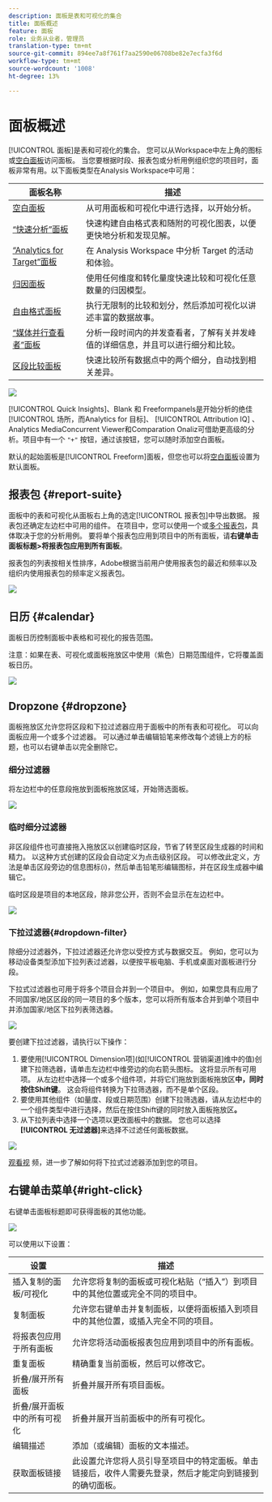 ```yaml
---
description: 面板是表和可视化的集合
title: 面板概述
feature: 面板
role: 业务从业者，管理员
translation-type: tm+mt
source-git-commit: 894ee7a8f761f7aa2590e06708be82e7ecfa3f6d
workflow-type: tm+mt
source-wordcount: '1008'
ht-degree: 13%

---
```



# 面板概述

[!UICONTROL 面板]是表和可视化的集合。 您可以从Workspace中左上角的图标或[空白面板](blank-panel.md)访问面板。 当您要根据时段、报表包或分析用例组织您的项目时，面板非常有用。以下面板类型在Analysis Workspace中可用：

| 面板名称 | 描述 |
| --- | --- |
| [空白面板](blank-panel.md) | 从可用面板和可视化中进行选择，以开始分析。 |
| [“快速分析”面板](quickinsight.md) | 快速构建自由格式表和随附的可视化图表，以便更快地分析和发现见解。 |
| [“Analytics for Target”面板](a4t-panel.md) | 在 Analysis Workspace 中分析 Target 的活动和体验。 |
| [归因面板](attribution.md) | 使用任何维度和转化量度快速比较和可视化任意数量的归因模型。 |
| [自由格式面板](freeform-panel.md) | 执行无限制的比较和划分，然后添加可视化以讲述丰富的数据故事。 |
| [“媒体并行查看者”面板](media-concurrent-viewers.md) | 分析一段时间内的并发查看者，了解有关并发峰值的详细信息，并且可以进行细分和比较。 |
| [区段比较面板](c-segment-comparison/segment-comparison.md) | 快速比较所有数据点中的两个细分，自动找到相关差异。 |

![](assets/panel-overview.png)

[!UICONTROL Quick Insights]、Blank  和  Freeformpanels是开始分析的绝佳 [!UICONTROL 场所，而Analytics for 目标]、 [!UICONTROL Attribution IQ]    、Analytics MediaConcurrent  Viewer和Comparation Onaliz可借助更高级的分析。项目中有一个 `"+"` 按钮，通过该按钮，您可以随时添加空白面板。

默认的起始面板是[!UICONTROL Freeform]面板，但您也可以将[空白面板](/help/analyze/analysis-workspace/c-panels/blank-panel.md)设置为默认面板。

## 报表包 {#report-suite}

面板中的表和可视化从面板右上角的选定[!UICONTROL 报表包]中导出数据。 报表包还确定左边栏中可用的组件。 在项目中，您可以使用一个或[多个报表包](https://docs.adobe.com/content/help/zh-Hans/analytics/analyze/analysis-workspace/build-workspace-project/multiple-report-suites.html)，具体取决于您的分析用例。 要将单个报表包应用到项目中的所有面板，请&#x200B;**右键单击面板标题>将报表包应用到所有面板**。

报表包的列表按相关性排序，Adobe根据当前用户使用报表包的最近和频率以及组织内使用报表包的频率定义报表包。

![](assets/panel-report-suite.png)

## 日历 {#calendar}

面板日历控制面板中表格和可视化的报告范围。

注意：如果在表、可视化或面板拖放区中使用（紫色）日期范围组件，它将覆盖面板日历。

![](assets/panel-calendar.png)

## Dropzone {#dropzone}

面板拖放区允许您将区段和下拉过滤器应用于面板中的所有表和可视化。 可以向面板应用一个或多个过滤器。 可以通过单击编辑铅笔来修改每个滤镜上方的标题，也可以右键单击以完全删除它。

### 细分过滤器

将左边栏中的任意段拖放到面板拖放区域，开始筛选面板。

![](assets/segment-filter.png)

### 临时细分过滤器

非区段组件也可直接拖入拖放区以创建临时区段，节省了转至区段生成器的时间和精力。 以这种方式创建的区段会自动定义为点击级别区段。 可以修改此定义，方法是单击区段旁边的信息图标(i)，然后单击铅笔形编辑图标，并在区段生成器中编辑它。

临时区段是项目的本地区段，除非您公开，否则不会显示在左边栏中。

![](assets/adhoc-segment-filter.png)

### 下拉过滤器{#dropdown-filter}

除细分过滤器外，下拉过滤器还允许您以受控方式与数据交互。 例如，您可以为移动设备类型添加下拉列表过滤器，以便按平板电脑、手机或桌面对面板进行分段。

下拉式过滤器也可用于将多个项目合并到一个项目中。 例如，如果您具有应用了不同国家/地区区段的同一项目的多个版本，您可以将所有版本合并到单个项目中并添加国家/地区下拉列表筛选器。

![](assets/dropdown-filter-intro.png)

要创建下拉过滤器，请执行以下操作：

1. 要使用[!UICONTROL Dimension项](如[!UICONTROL 营销渠道]维中的值)创建下拉筛选器，请单击左边栏中维旁边的向右箭头图标。 这将显示所有可用项。 从左边栏中选择一个或多个组件项，并将它们拖放到面板拖放区&#x200B;**中，同时按住Shift键**。 这会将组件转换为下拉筛选器，而不是单个区段。
1. 要使用其他组件（如量度、段或日期范围）创建下拉筛选器，请从左边栏中的一个组件类型中进行选择，然后在按住Shift键的同时放入面板拖放区&#x200B;**。**
1. 从下拉列表中选择一个选项以更改面板中的数据。 您也可以选择&#x200B;**[!UICONTROL 无过滤器]**&#x200B;来选择不过滤任何面板数据。

![](assets/create-dropdown.png)

[观看视](https://docs.adobe.com/content/help/en/analytics-learn/tutorials/analysis-workspace/using-panels/using-panels-to-organize-your-analysis-workspace-projects.html) 频，进一步了解如何将下拉式过滤器添加到您的项目。

## 右键单击菜单{#right-click}

右键单击面板标题即可获得面板的其他功能。

![](assets/right-click-menu.png)

可以使用以下设置：

| 设置 | 描述 |
| --- | --- |
| 插入复制的面板/可视化 | 允许您将复制的面板或可视化粘贴（“插入”）到项目中的其他位置或完全不同的项目中。 |
| 复制面板 | 允许您右键单击并复制面板，以便将面板插入到项目中的其他位置，或插入完全不同的项目。 |
| 将报表包应用于所有面板 | 允许您将活动面板报表包应用到项目中的所有面板。 |
| 重复面板 | 精确重复当前面板，然后可以修改它。 |
| 折叠/展开所有面板 | 折叠并展开所有项目面板。 |
| 折叠/展开面板中的所有可视化 | 折叠并展开当前面板中的所有可视化。 |
| 编辑描述 | 添加（或编辑）面板的文本描述。 |
| 获取面板链接 | 此设置允许您将人员引导至项目中的特定面板。单击链接后，收件人需要先登录，然后才能定向到链接到的确切面板。 |
